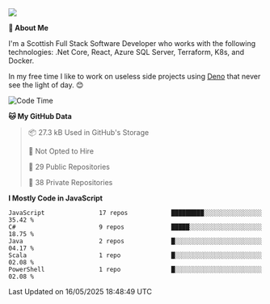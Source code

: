 <img src="https://github.com/jasonhughes94/jasonhughes94/blob/main/header.png?raw=true">

**:tangerine: About Me**

I'm a Scottish Full Stack Software Developer who works with the following technologies: .Net Core, React, Azure SQL Server, Terraform, K8s, and Docker.

In my free time I like to work on useless side projects using [Deno](https://deno.land/) that never see the light of day. 😊

<!--START_SECTION:waka-->
![Code Time](http://img.shields.io/badge/Code%20Time-1%2C121%20hrs%2017%20mins-blue)

**🐱 My GitHub Data** 

> 📦 27.3 kB Used in GitHub's Storage 
 > 
> 🚫 Not Opted to Hire
 > 
> 📜 29 Public Repositories 
 > 
> 🔑 38 Private Repositories 
 > 
**I Mostly Code in JavaScript** 

```text
JavaScript               17 repos            █████████░░░░░░░░░░░░░░░░   35.42 % 
C#                       9 repos             █████░░░░░░░░░░░░░░░░░░░░   18.75 % 
Java                     2 repos             █░░░░░░░░░░░░░░░░░░░░░░░░   04.17 % 
Scala                    1 repo              █░░░░░░░░░░░░░░░░░░░░░░░░   02.08 % 
PowerShell               1 repo              █░░░░░░░░░░░░░░░░░░░░░░░░   02.08 % 
```




 Last Updated on 16/05/2025 18:48:49 UTC
<!--END_SECTION:waka-->
